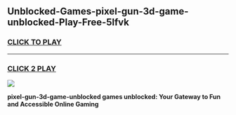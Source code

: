 
## Unblocked-Games-pixel-gun-3d-game-unblocked-Play-Free-5lfvk
<h3>
<a href="https://premium76.site?title=pixel-gun-3d-game-unblocked&ref=09A">CLICK TO PLAY</a></h3>
<hr>

<h3>
<a href="https://premium76.site?title=pixel-gun-3d-game-unblocked&ref=09A">CLICK 2 PLAY</a>
  
</h3>

<a href="https://premium76.site?title=pixel-gun-3d-game-unblocked&ref=09A"><img src="https://clearcache.store/games.png"></a>


**pixel-gun-3d-game-unblocked games unblocked: Your Gateway to Fun and Accessible Online Gaming**
